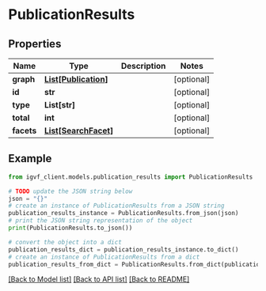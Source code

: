 # PublicationResults


## Properties

Name | Type | Description | Notes
------------ | ------------- | ------------- | -------------
**graph** | [**List[Publication]**](Publication.md) |  | [optional] 
**id** | **str** |  | [optional] 
**type** | **List[str]** |  | [optional] 
**total** | **int** |  | [optional] 
**facets** | [**List[SearchFacet]**](SearchFacet.md) |  | [optional] 

## Example

```python
from igvf_client.models.publication_results import PublicationResults

# TODO update the JSON string below
json = "{}"
# create an instance of PublicationResults from a JSON string
publication_results_instance = PublicationResults.from_json(json)
# print the JSON string representation of the object
print(PublicationResults.to_json())

# convert the object into a dict
publication_results_dict = publication_results_instance.to_dict()
# create an instance of PublicationResults from a dict
publication_results_from_dict = PublicationResults.from_dict(publication_results_dict)
```
[[Back to Model list]](../README.md#documentation-for-models) [[Back to API list]](../README.md#documentation-for-api-endpoints) [[Back to README]](../README.md)


